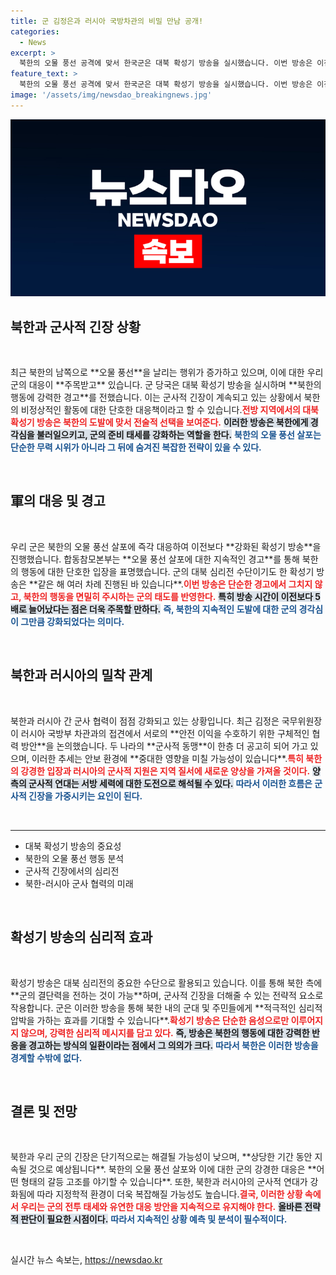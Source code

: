 ```yaml
---
title: 군 김정은과 러시아 국방차관의 비밀 만남 공개!
categories:
  - News
excerpt: >
  북한의 오물 풍선 공격에 맞서 한국군은 대북 확성기 방송을 실시했습니다. 이번 방송은 이전보다 시간이 5배 늘어난 10시간 이어졌으며, 국방부는 북한의 행동에 따라 후속 조치를 경고했습니다. 상황은 더욱 긴장감이 상승하고 있습니다!
feature_text: >
  북한의 오물 풍선 공격에 맞서 한국군은 대북 확성기 방송을 실시했습니다. 이번 방송은 이전보다 시간이 5배 늘어난 10시간 이어졌으며, 국방부는 북한의 행동에 따라 후속 조치를 경고했습니다. 상황은 더욱 긴장감이 상승하고 있습니다!
image: '/assets/img/newsdao_breakingnews.jpg'
---
```


<p><img src="/assets/img/newsdao_breakingnews.jpg" alt="firstkoreanews 속보" /></p>

<h2 data-ke-size="size26">북한과 군사적 긴장 상황</h2>

<p data-ke-size="size16">&nbsp;</p>

<p data-ke-size="size16">최근 북한의 남쪽으로 **오물 풍선**을 날리는 행위가 증가하고 있으며, 이에 대한 우리 군의 대응이 **주목받고** 있습니다. 군 당국은 대북 확성기 방송을 실시하며 **북한의 행동에 강력한 경고**를 전했습니다. 이는 군사적 긴장이 계속되고 있는 상황에서 북한의 비정상적인 활동에 대한 단호한 대응책이라고 할 수 있습니다.<b><span style="color: #ee2323;">전방 지역에서의 대북 확성기 방송은 북한의 도발에 맞서 전술적 선택을 보여준다.</span></b> <b><span style="background-color: #21538527;">이러한 방송은 북한에게 경각심을 불러일으키고, 군의 준비 태세를 강화하는 역할을 한다.</span></b> <b><span style="color: #1a5490;">북한의 오물 풍선 살포는 단순한 무력 시위가 아니라 그 뒤에 숨겨진 복잡한 전략이 있을 수 있다.</span></b></p>

<p data-ke-size="size16">&nbsp;</p>

<h2 data-ke-size="size26">軍의 대응 및 경고</h2>

<p data-ke-size="size16">&nbsp;</p>

<p data-ke-size="size16">우리 군은 북한의 오물 풍선 살포에 즉각 대응하여 이전보다 **강화된 확성기 방송**을 진행했습니다. 합동참모본부는 **오물 풍선 살포에 대한 지속적인 경고**를 통해 북한의 행동에 대한 단호한 입장을 표명했습니다. 군의 대북 심리전 수단이기도 한 확성기 방송은 **같은 해 여러 차례 진행된 바 있습니다**.<b><span style="color: #ee2323;">이번 방송은 단순한 경고에서 그치지 않고, 북한의 행동을 면밀히 주시하는 군의 태도를 반영한다.</span></b> <b><span style="background-color: #21538527;">특히 방송 시간이 이전보다 5배로 늘어났다는 점은 더욱 주목할 만하다.</span></b> <b><span style="color: #1a5490;">즉, 북한의 지속적인 도발에 대한 군의 경각심이 그만큼 강화되었다는 의미다.</span></b></p>

<p data-ke-size="size16">&nbsp;</p>

<h2 data-ke-size="size26">북한과 러시아의 밀착 관계</h2>

<p data-ke-size="size16">&nbsp;</p>

<p data-ke-size="size16">북한과 러시아 간 군사 협력이 점점 강화되고 있는 상황입니다. 최근 김정은 국무위원장이 러시아 국방부 차관과의 접견에서 서로의 **안전 이익을 수호하기 위한 구체적인 협력 방안**을 논의했습니다. 두 나라의 **군사적 동맹**이 한층 더 공고히 되어 가고 있으며, 이러한 추세는 안보 환경에 **중대한 영향을 미칠 가능성이 있습니다**.<b><span style="color: #ee2323;">특히 북한의 강경한 입장과 러시아의 군사적 지원은 지역 질서에 새로운 양상을 가져올 것이다.</span></b> <b><span style="background-color: #21538527;">양측의 군사적 연대는 서방 세력에 대한 도전으로 해석될 수 있다.</span></b> <b><span style="color: #1a5490;">따라서 이러한 흐름은 군사적 긴장을 가중시키는 요인이 된다.</span></b></p>

<p data-ke-size="size16">&nbsp;</p>

<hr />

<ul>
    <li>대북 확성기 방송의 중요성</li>
    <li>북한의 오물 풍선 행동 분석</li>
    <li>군사적 긴장에서의 심리전</li>
    <li>북한-러시아 군사 협력의 미래</li>
</ul>

<p data-ke-size="size16">&nbsp;</p>

<h2 data-ke-size="size26">확성기 방송의 심리적 효과</h2>

<p data-ke-size="size16">&nbsp;</p>

<p data-ke-size="size16">확성기 방송은 대북 심리전의 중요한 수단으로 활용되고 있습니다. 이를 통해 북한 측에 **군의 결단력을 전하는 것이 가능**하며, 군사적 긴장을 더해줄 수 있는 전략적 요소로 작용합니다. 군은 이러한 방송을 통해 북한 내의 군대 및 주민들에게 **적극적인 심리적 압박을 가하는 효과를 기대할 수 있습니다**.<b><span style="color: #ee2323;">확성기 방송은 단순한 음성으로만 이루어지지 않으며, 강력한 심리적 메시지를 담고 있다.</span></b> <b><span style="background-color: #21538527;">즉, 방송은 북한의 행동에 대한 강력한 반응을 경고하는 방식의 일환이라는 점에서 그 의의가 크다.</span></b> <b><span style="color: #1a5490;">따라서 북한은 이러한 방송을 경계할 수밖에 없다.</span></b></p>

<p data-ke-size="size16">&nbsp;</p>

<h2 data-ke-size="size26">결론 및 전망</h2>

<p data-ke-size="size16">&nbsp;</p>

<p data-ke-size="size16">북한과 우리 군의 긴장은 단기적으로는 해결될 가능성이 낮으며, **상당한 기간 동안 지속될 것으로 예상됩니다**. 북한의 오물 풍선 살포와 이에 대한 군의 강경한 대응은 **어떤 형태의 갈등 고조를 야기할 수 있습니다**. 또한, 북한과 러시아의 군사적 연대가 강화됨에 따라 지정학적 환경이 더욱 복잡해질 가능성도 높습니다.<b><span style="color: #ee2323;">결국, 이러한 상황 속에서 우리는 군의 전투 태세와 유연한 대응 방안을 지속적으로 유지해야 한다.</span></b> <b><span style="background-color: #21538527;">올바른 전략적 판단이 필요한 시점이다.</span></b> <b><span style="color: #1a5490;">따라서 지속적인 상황 예측 및 분석이 필수적이다.</span></b></p>

<p data-ke-size="size16">&nbsp;</p>
실시간 뉴스 속보는, <a href="https://newsdao.kr" rel="dofollow">https://newsdao.kr</a>


